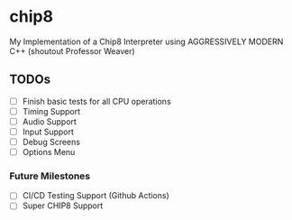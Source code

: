 # chip8
My Implementation of a Chip8 Interpreter using AGGRESSIVELY MODERN C++ (shoutout Professor Weaver)

## TODOs
- [ ] Finish basic tests for all CPU operations
- [ ] Timing Support
- [ ] Audio Support
- [ ] Input Support
- [ ] Debug Screens
- [ ] Options Menu

### Future Milestones
- [ ] CI/CD Testing Support (Github Actions)
- [ ] Super CHIP8 Support